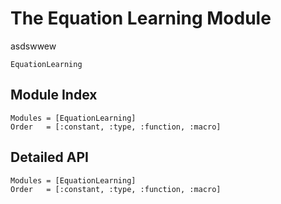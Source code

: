 # The Equation Learning Module
asdswwew
 ```@docs
 EquationLearning
 ```

## Module Index

```@index
Modules = [EquationLearning]
Order   = [:constant, :type, :function, :macro]
```
## Detailed API

```@autodocs
Modules = [EquationLearning]
Order   = [:constant, :type, :function, :macro]
```